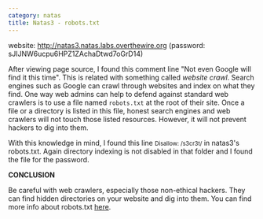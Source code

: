 ```yaml
---
category: natas
title: Natas3 - robots.txt
---
```

website: http://natas3.natas.labs.overthewire.org (password: sJIJNW6ucpu6HPZ1ZAchaDtwd7oGrD14)

After viewing page source, I found this comment line "Not even Google will find it this time". This is related with something called <em>website crawl</em>. Search engines such as Google can crawl through websites and index on what they find. One way web admins can help to defend against standard web crawlers is to use a file named `robots.txt` at the root of their site. Once a file or a directory is listed in this file, honest search engines and web crawlers will not touch those listed resources. However, it will not prevent hackers to dig into them.

With this knowledge in mind, I found this line <small>Disallow: /s3cr3t/</small> in natas3's robots.txt. Again directory indexing is not disabled in that folder and I found the file for the password.

<strong>CONCLUSION</strong>

Be careful with web crawlers, especially those non-ethical hackers. They can find hidden directories on your website and dig into them. You can find more info about robots.txt <a href="https://www.robotstxt.org/robotstxt.html">here</a>.
